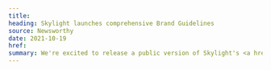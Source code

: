 ```yaml
---
title:
heading: Skylight launches comprehensive Brand Guidelines
source: Newsworthy
date: 2021-10-19
href:
summary: We're excited to release a public version of Skylight's <a href="https://www.linkedin.com/feed/update/urn:li:activity:6874763701690486786/">brand guidelines</a>, which covers everything from using our core brand elements to designing a distinctive Skylight illustration. These comprehensive brand guidelines help us unify our communications across everything we do and share our work to a wide range of audiences.
---
```

